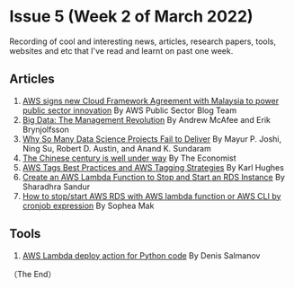 # Issue 5 (Week 2 of March 2022)

Recording of cool and interesting news, articles, research papers, tools, websites and etc that I've read and learnt on past one week.

## Articles

1. [AWS signs new Cloud Framework Agreement with Malaysia to power public sector innovation](https://aws.amazon.com/blogs/publicsector/aws-signs-new-cloud-framework-agreement-malaysia-power-public-sector-innovation/) By AWS Public Sector Blog Team
2. [Big Data: The Management Revolution](https://hbr.org/2012/10/big-data-the-management-revolution) By Andrew McAfee and Erik Brynjolfsson
3. [Why So Many Data Science Projects Fail to Deliver](https://sloanreview.mit.edu/article/why-so-many-data-science-projects-fail-to-deliver/) By Mayur P. Joshi, Ning Su, Robert D. Austin, and Anand K. Sundaram
4. [The Chinese century is well under way](https://www.economist.com/graphic-detail/2018/10/27/the-chinese-century-is-well-under-way) By The Economist
5. [AWS Tags Best Practices and AWS Tagging Strategies](https://www.cloudforecast.io/blog/aws-tagging-best-practices/) By Karl Hughes
6. [Create an AWS Lambda Function to Stop and Start an RDS Instance](https://dzone.com/articles/create-an-aws-lambda-function-to-stop-and-start-an) By Sharadhra Sandur
7. [How to stop/start AWS RDS with AWS lambda function or AWS CLI by cronjob expression](https://sopheamak.medium.com/how-to-stop-start-aws-rds-with-aws-lambda-function-or-aws-cli-by-cronjob-expression-9f92687150bb) By Sophea Mak

## Tools
1. [AWS Lambda deploy action for Python code](https://github.com/denzalman/lambda-python-action) By Denis Salmanov

（The End）

